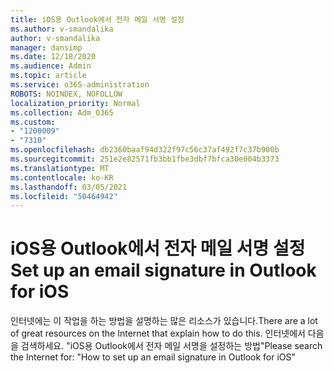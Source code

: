 ```yaml
---
title: iOS용 Outlook에서 전자 메일 서명 설정
ms.author: v-smandalika
author: v-smandalika
manager: dansimp
ms.date: 12/18/2020
ms.audience: Admin
ms.topic: article
ms.service: o365-administration
ROBOTS: NOINDEX, NOFOLLOW
localization_priority: Normal
ms.collection: Adm_O365
ms.custom:
- "1200009"
- "7310"
ms.openlocfilehash: db2360baaf94d322f97c56c37af492f7c37b900b
ms.sourcegitcommit: 251e2e82571fb3bb1fbe3dbf7bfca30e004b3373
ms.translationtype: MT
ms.contentlocale: ko-KR
ms.lasthandoff: 03/05/2021
ms.locfileid: "50464942"
---
```

# <a name="set-up-an-email-signature-in-outlook-for-ios"></a><span data-ttu-id="feef6-102">iOS용 Outlook에서 전자 메일 서명 설정</span><span class="sxs-lookup"><span data-stu-id="feef6-102">Set up an email signature in Outlook for iOS</span></span>

<span data-ttu-id="feef6-103">인터넷에는 이 작업을 하는 방법을 설명하는 많은 리소스가 있습니다.</span><span class="sxs-lookup"><span data-stu-id="feef6-103">There are a lot of great resources on the Internet that explain how to do this.</span></span> <span data-ttu-id="feef6-104">인터넷에서 다음을 검색하세요. "iOS용 Outlook에서 전자 메일 서명을 설정하는 방법"</span><span class="sxs-lookup"><span data-stu-id="feef6-104">Please search the Internet for: "How to set up an email signature in Outlook for iOS"</span></span>
